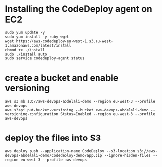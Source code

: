 
# Installing the CodeDeploy agent on EC2
```
sudo yum update -y
sudo yum install -y ruby wget
wget https://aws-codedeploy-eu-west-1.s3.eu-west-1.amazonaws.com/latest/install
chmod +x ./install
sudo ./install auto
sudo service codedeploy-agent status
```


# create a bucket and enable versioning
```
aws s3 mb s3://aws-devops-abdelali-demo --region eu-west-3 --profile aws-devops
aws s3api put-bucket-versioning --bucket aws-devops-abdelali-demo --versioning-configuration Status=Enabled --region eu-west-3 --profile aws-devops
```

# deploy the files into S3
```
aws deploy push --application-name CodeDeploy --s3-location s3://aws-devops-abdelali-demo/codedeploy-demo/app.zip --ignore-hidden-files --region eu-west-3 --profile aws-devops
```